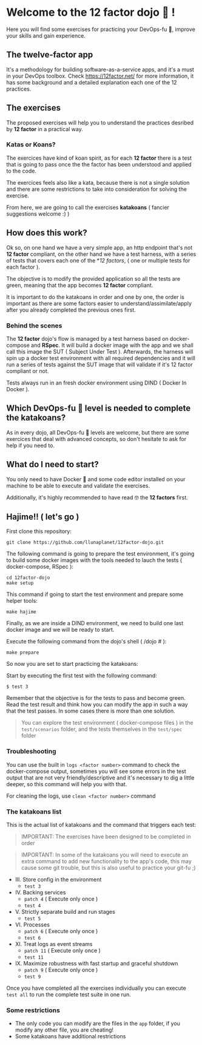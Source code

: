 # Welcome to the **12 factor** dojo 🏯 !

Here you will find some exercises for practicing your DevOps-fu 🥋, improve your skills and gain experience.

## The twelve-factor app

It's a methodology for building software-as-a-service apps, and it's a must in your DevOps toolbox. Check https://12factor.net/ for more information, it has some background and a detailed explanation each one of the 12 practices.

## The exercises

The proposed exercises will help you to understand the practices desribed by **12 factor** in a practical way.

### Katas or Koans?

The exercices have kind of koan spirit, as for each **12 factor** there is a test that is going to pass once the the factor has been understood and applied to the code.

The exercices feels also like a kata, because there is not a single solution and there are some restrictions to take into consideration for solving the exercise.

From here, we are going to call the exercises **katakoans** ( fancier suggestions welcome :) )

## How does this work?

Ok so, on one hand we have a very simple app, an http endpoint that's not **12 factor** compliant, on the other hand we have a test harness, with a series of tests that covers each one of the **12 factors*, ( one or multiple tests for each factor ).

The objective is to modify the provided application so all the tests are green, meaning that the app becomes **12 factor** compliant.

It is important to do the katakoans in order and one by one, the order is important as there are some factors easier to understand/assimilate/apply after you already completed the previous ones first.

### Behind the scenes

The **12 factor** dojo's flow is managed by a test harness based on docker-compose and **RSpec**. It will build a docker image with the app and we shall call this image the SUT ( Subject Under Test ). Afterwards, the harness will spin up a docker test environment with all required dependencies and it will run a series of tests against the SUT image that will validate if it's 12 factor compliant or not.

Tests always run in an fresh docker environment using DIND ( Docker In Docker ).

## Which DevOps-fu 🥋 level is needed to complete the katakoans?

As in every dojo, all DevOps-fu 🥋 levels are welcome, but there are some exercices that deal with advanced concepts, so don't hesitate to ask for help if you need to.

## What do I need to start?

You only need to have Docker 🐳 and some code editor installed on your machine to be able to execute and validate the exercises.

Additionally, it's highly recommended to have read 🤓 the **12 factors** first.

## Hajime!! ( let's go )

First clone this repository:

```
git clone https://github.com/llunaplanet/12factor-dojo.git
```

The following command is going to prepare the test environment, it's going to build some docker images with the tools needed to lauch the tests ( docker-compose, RSpec ):

```
cd 12factor-dojo
make setup
```
This command if going to start the test environment and prepare some helper tools:

```
make hajime
```

Finally, as we are inside a DIND environment, we need to build one last docker image and we will be ready to start.

Execute the following command from the dojo's shell ( /dojo # ):

```
make prepare
```
So now you are set to start practicing the katakoans:

Start by executing the first test with the following command:

```
$ test 3
```

Remember that the objective is for the tests to pass and become green. Read the test result and think how you can modify the app in such a way that the test passes. In some cases there is more than one solution.

> You can explore the test environment ( docker-compose files ) in the `test/scenarios` folder, and the tests themselves in the `test/spec` folder

### Troubleshooting

You can use the built in `logs <factor number>` command to check the docker-compose output, sometimes you will see some errors in the test output that are not very friendly/descriptive and it's necessary to dig a little deeper, so this command will help you with that.

For cleaning the logs, use `clean <factor number>` command

### The katakoans list

This is the actual list of katakoans and the command that triggers each test:

> IMPORTANT: The exercises have been designed to be completed in order

> IMPORTANT: In some of the katakoans you will need to execute an extra command to add new functionality to the app's code, this may cause some git trouble, but this is also useful to practice your git-fu ;)

 - III. Store config in the environment    
	 - `test 3`
 - IV. Backing services
   - `patch 4` ( Execute only once )
   - `test 4`
 - V. Strictly separate build and run stages
   - `test 5`
 - VI. Processes
   - `patch 6` ( Execute only once )
   - `test 6`
 - XI. Treat logs as event streams
   - `patch 11` ( Execute only once )
   - `test 11`
 - IX. Maximize robustness with fast startup and graceful shutdown
   - `patch 9` ( Execute only once )
   - `test 9`

Once you have completed all the exercises individually you can execute `test all` to run the complete test suite in one run.

### Some restrictions

- The only code you can modify are the files in the `app` folder, if you modify any other file, you are cheating!
- Some katakoans have additional restrictions
